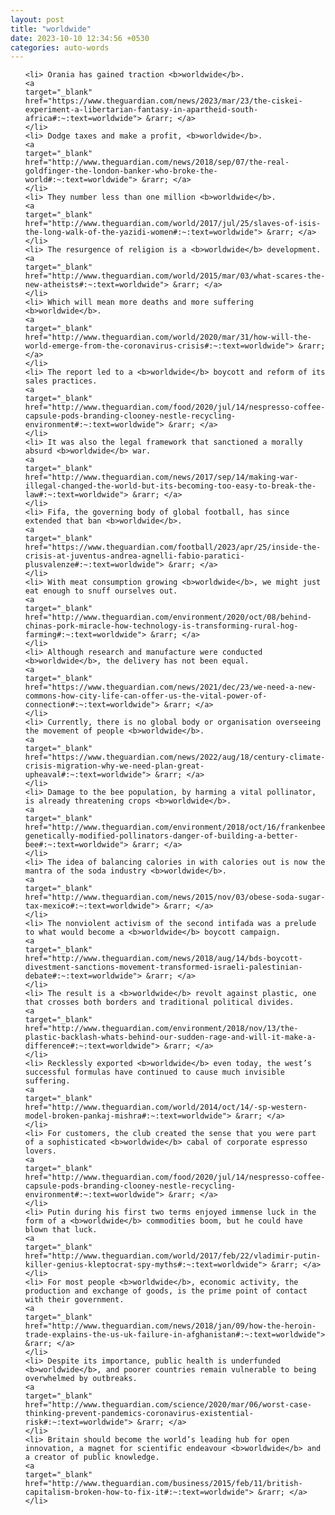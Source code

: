```yaml
---
layout: post
title: "worldwide"
date: 2023-10-10 12:34:56 +0530
categories: auto-words
---
```

<ol>

    <li> Orania has gained traction <b>worldwide</b>.
    <a 
    target="_blank" 
    href="https://www.theguardian.com/news/2023/mar/23/the-ciskei-experiment-a-libertarian-fantasy-in-apartheid-south-africa#:~:text=worldwide"> &rarr; </a>
    </li>
    <li> Dodge taxes and make a profit, <b>worldwide</b>.
    <a 
    target="_blank" 
    href="http://www.theguardian.com/news/2018/sep/07/the-real-goldfinger-the-london-banker-who-broke-the-world#:~:text=worldwide"> &rarr; </a>
    </li>
    <li> They number less than one million <b>worldwide</b>.
    <a 
    target="_blank" 
    href="http://www.theguardian.com/world/2017/jul/25/slaves-of-isis-the-long-walk-of-the-yazidi-women#:~:text=worldwide"> &rarr; </a>
    </li>
    <li> The resurgence of religion is a <b>worldwide</b> development.
    <a 
    target="_blank" 
    href="http://www.theguardian.com/world/2015/mar/03/what-scares-the-new-atheists#:~:text=worldwide"> &rarr; </a>
    </li>
    <li> Which will mean more deaths and more suffering <b>worldwide</b>.
    <a 
    target="_blank" 
    href="http://www.theguardian.com/world/2020/mar/31/how-will-the-world-emerge-from-the-coronavirus-crisis#:~:text=worldwide"> &rarr; </a>
    </li>
    <li> The report led to a <b>worldwide</b> boycott and reform of its sales practices.
    <a 
    target="_blank" 
    href="http://www.theguardian.com/food/2020/jul/14/nespresso-coffee-capsule-pods-branding-clooney-nestle-recycling-environment#:~:text=worldwide"> &rarr; </a>
    </li>
    <li> It was also the legal framework that sanctioned a morally absurd <b>worldwide</b> war.
    <a 
    target="_blank" 
    href="http://www.theguardian.com/news/2017/sep/14/making-war-illegal-changed-the-world-but-its-becoming-too-easy-to-break-the-law#:~:text=worldwide"> &rarr; </a>
    </li>
    <li> Fifa, the governing body of global football, has since extended that ban <b>worldwide</b>.
    <a 
    target="_blank" 
    href="https://www.theguardian.com/football/2023/apr/25/inside-the-crisis-at-juventus-andrea-agnelli-fabio-paratici-plusvalenze#:~:text=worldwide"> &rarr; </a>
    </li>
    <li> With meat consumption growing <b>worldwide</b>, we might just eat enough to snuff ourselves out.
    <a 
    target="_blank" 
    href="http://www.theguardian.com/environment/2020/oct/08/behind-chinas-pork-miracle-how-technology-is-transforming-rural-hog-farming#:~:text=worldwide"> &rarr; </a>
    </li>
    <li> Although research and manufacture were conducted <b>worldwide</b>, the delivery has not been equal.
    <a 
    target="_blank" 
    href="https://www.theguardian.com/news/2021/dec/23/we-need-a-new-commons-how-city-life-can-offer-us-the-vital-power-of-connection#:~:text=worldwide"> &rarr; </a>
    </li>
    <li> Currently, there is no global body or organisation overseeing the movement of people <b>worldwide</b>.
    <a 
    target="_blank" 
    href="https://www.theguardian.com/news/2022/aug/18/century-climate-crisis-migration-why-we-need-plan-great-upheaval#:~:text=worldwide"> &rarr; </a>
    </li>
    <li> Damage to the bee population, by harming a vital pollinator, is already threatening crops <b>worldwide</b>.
    <a 
    target="_blank" 
    href="http://www.theguardian.com/environment/2018/oct/16/frankenbees-genetically-modified-pollinators-danger-of-building-a-better-bee#:~:text=worldwide"> &rarr; </a>
    </li>
    <li> The idea of balancing calories in with calories out is now the mantra of the soda industry <b>worldwide</b>.
    <a 
    target="_blank" 
    href="http://www.theguardian.com/news/2015/nov/03/obese-soda-sugar-tax-mexico#:~:text=worldwide"> &rarr; </a>
    </li>
    <li> The nonviolent activism of the second intifada was a prelude to what would become a <b>worldwide</b> boycott campaign.
    <a 
    target="_blank" 
    href="http://www.theguardian.com/news/2018/aug/14/bds-boycott-divestment-sanctions-movement-transformed-israeli-palestinian-debate#:~:text=worldwide"> &rarr; </a>
    </li>
    <li> The result is a <b>worldwide</b> revolt against plastic, one that crosses both borders and traditional political divides.
    <a 
    target="_blank" 
    href="http://www.theguardian.com/environment/2018/nov/13/the-plastic-backlash-whats-behind-our-sudden-rage-and-will-it-make-a-difference#:~:text=worldwide"> &rarr; </a>
    </li>
    <li> Recklessly exported <b>worldwide</b> even today, the west’s successful formulas have continued to cause much invisible suffering.
    <a 
    target="_blank" 
    href="http://www.theguardian.com/world/2014/oct/14/-sp-western-model-broken-pankaj-mishra#:~:text=worldwide"> &rarr; </a>
    </li>
    <li> For customers, the club created the sense that you were part of a sophisticated <b>worldwide</b> cabal of corporate espresso lovers.
    <a 
    target="_blank" 
    href="http://www.theguardian.com/food/2020/jul/14/nespresso-coffee-capsule-pods-branding-clooney-nestle-recycling-environment#:~:text=worldwide"> &rarr; </a>
    </li>
    <li> Putin during his first two terms enjoyed immense luck in the form of a <b>worldwide</b> commodities boom, but he could have blown that luck.
    <a 
    target="_blank" 
    href="http://www.theguardian.com/world/2017/feb/22/vladimir-putin-killer-genius-kleptocrat-spy-myths#:~:text=worldwide"> &rarr; </a>
    </li>
    <li> For most people <b>worldwide</b>, economic activity, the production and exchange of goods, is the prime point of contact with their government.
    <a 
    target="_blank" 
    href="http://www.theguardian.com/news/2018/jan/09/how-the-heroin-trade-explains-the-us-uk-failure-in-afghanistan#:~:text=worldwide"> &rarr; </a>
    </li>
    <li> Despite its importance, public health is underfunded <b>worldwide</b>, and poorer countries remain vulnerable to being overwhelmed by outbreaks.
    <a 
    target="_blank" 
    href="http://www.theguardian.com/science/2020/mar/06/worst-case-thinking-prevent-pandemics-coronavirus-existential-risk#:~:text=worldwide"> &rarr; </a>
    </li>
    <li> Britain should become the world’s leading hub for open innovation, a magnet for scientific endeavour <b>worldwide</b> and a creator of public knowledge.
    <a 
    target="_blank" 
    href="http://www.theguardian.com/business/2015/feb/11/british-capitalism-broken-how-to-fix-it#:~:text=worldwide"> &rarr; </a>
    </li>